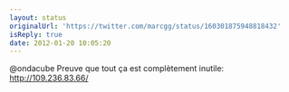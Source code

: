 ```yaml
---
layout: status
originalUrl: 'https://twitter.com/marcgg/status/160301875948818432'
isReply: true
date: 2012-01-20 10:05:20
---
```


@ondacube Preuve que tout ça est complètement inutile: http://109.236.83.66/
